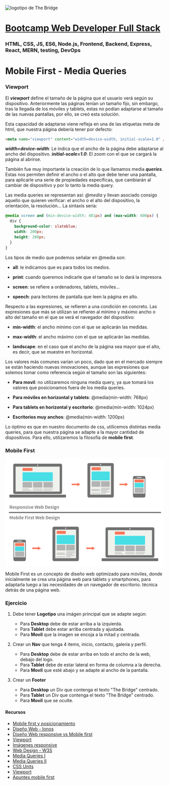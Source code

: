 ![logotipo de The Bridge](https://user-images.githubusercontent.com/27650532/77754601-e8365180-702b-11ea-8bed-5bc14a43f869.png "logotipo de The Bridge")

# [Bootcamp Web Developer Full Stack](https://www.thebridge.tech/bootcamps/bootcamp-fullstack-developer/)

### HTML, CSS, JS, ES6, Node.js, Frontend, Backend, Express, React, MERN, testing, DevOps

# Mobile First - Media Queries

### Viewport

El **_viewport_** define el tamaño de la página que el usuario verá según su dispositivo. Anteriormente las páginas tenían un tamaño fijo, sin embargo, tras la llegada de los móviles y tablets, estas no podían adaptarse al tamaño de las nuevas pantallas, por ello, se creó esta solución.

Esta capacidad de adaptarse viene refleja en una de las etiquetas meta de html, que nuestra página debería tener por defecto:

```html
<meta name="viewport" content="width=device-width, initial-scale=1.0" />
```

**_width=device-width_**: Le indica que el ancho de la página debe adaptarse al ancho del dispositivo.
**_initial-scale=1.0_**: El zoom con el que se cargará la página al abrirse.

También fue muy importante la creación de lo que llamamos media **_queries_**. Estas nos permiten definir el ancho o el alto que debe tener una pantalla, para aplicarle una serie de propiedades específicas, que cambiarán al cambiar de dispositivo y por lo tanto la media query.

Las media queries se representan así: _@media_ y llevan asociado consigo aquello que quieren verificar: el ancho o el alto del dispositivo, la orientación, la resolución... La sintaxis sería:

```css
@media screen and (min-device-width: 481px) and (max-width: 600px) {
  div {
    background-color: slateblue;
    width: 200px;
    height: 200px;
  }
}
```

Los tipos de medio que podemos señalar en @media son:

- **all**: le indicamos que es para todos los medios.

- **print**: cuando queremos indicarle que el tamaño se lo dará la impresora.

- **screen**: se refiere a ordenadores, tablets, móviles...

- **speech**: para lectores de pantalla que leen la página en alto.

Respecto a las expresiones, se refieren a una condición en concreto. Las expresiones que más se utilizan se refieren al mínimo y máximo ancho o alto del tamaño en el que se verá el navegador del dispositivo:

- **min-width**: el ancho mínimo con el que se aplicarán las medidas.

- **max-width**: el ancho máximo con el que se aplicarán las medidas.

- **landscape**: en el caso que el ancho de la página sea mayor que el alto, es decir, que se muestre en horizontal.


Los valores más comunes varían un poco, dado que en el mercado siempre se están haciendo nuevas innovaciones, aunque las expresiones que solemos tomar como referencia según el tamaño son las siguientes:

- **Para movil**: no utilizaremos ninguna media query, ya que tomará los valores que posicionamos fuera de los media queries.

- **Para móviles en horizontal y tablets**: @media(min-width: 768px)

- **Para tablets en horizontal y escritorio**: @media(min-width: 1024px)

- **Escritorios muy anchos**: @media(min-width: 1200px)

Lo óptimo es que en nuestro documento de css, utilicemos distintas media queries, para que nuestra página se adapte a la mayor cantidad de dispositivos. Para ello, utilizaremos la filosofía de **mobile first**.

### Mobile First

![Mobile_First](../../../assets/core/clase13/mobile_vs_webD.png)

Mobile First es un concepto de diseño web optimizado para móviles, donde inicialmente se crea una página web para tablets y smartphones, para adaptarla luego a las necesidades de un navegador de escritorio. técnica detrás de una página web.


### Ejercicio

1. Debe tener **Logotipo** una imágen principal que se adapte según:

   - Para **Desktop** debe de estar arriba a la izquierda.
   - Para **Tablet** debe estar arriba centrada y ajustada.
   - Para **Movil** que la imagen se encoja a la mitad y centrada.

2. Crear un **Nav** que tenga 4 items, inicio, contacto, galería y perfil.

   - Para **Desktop** debe de estar arriba en todo el ancho de la web, debajo del logo.
   - Para **Tablet** debe de estar lateral en forma de columna a la derecha.
   - Para **Movil** que esté abajo y se adapte al ancho de la pantalla.

3. Crear un **Footer**

   - Para **Desktop** un Div que contenga el texto "The Bridge" centrado.
   - Para **Tablet** un Div que contenga el texto "The Bridge" centrado.
   - Para **Movil** que se oculte.

#### Recursos

- [Mobile first y posicionamiento](https://www.initcoms.com/que-es-mobile-first-posicionamiento/)
- [Diseño Web - Ionos](https://www.ionos.es/digitalguide/paginas-web/diseno-web/mobile-first-la-nueva-tendencia-del-diseno-web/)
- [Diseño Web responsive vs Mobile first](https://www.novvamarketing.com/blog-marketing-digital/diseno-web-responsive-o-diseno-web-mobile-first/)
- [Viewport](https://www.w3schools.com/css/css_rwd_viewport.asp)
- [Imágenes responsive](https://www.w3schools.com/css/css_rwd_images.asp)
- [Web Design - W3S](https://www.w3schools.com/cssref/css_units.asp)
- [Media Queries I](https://www.w3schools.com/css/css3_mediaqueries.asp)
- [Media Queries II](https://www.w3schools.com/css/css_rwd_mediaqueries.asp)
- [CSS Units](https://webdesign.tutsplus.com/es/articles/7-css-units-you-might-not-know-about--cms-22573)
- [Viewport](https://www.yunbitsoftware.com/blog/2017/06/22/viewport-units-css-que-es/)
- [Apuntes mobile first](https://github.com/TheBridge-FullStackDeveloper/temario-web-app/blob/master/md/bloque02/clase5.md)
